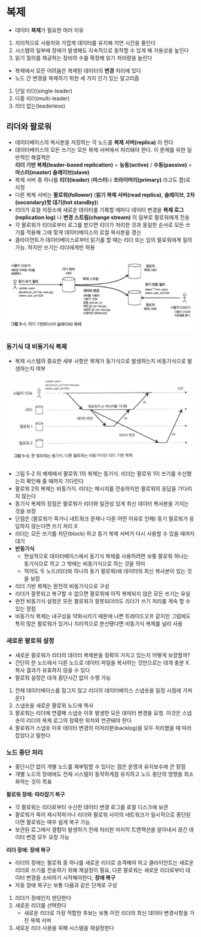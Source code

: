# 복제

- 데이터 **복제**가 필요한 여러 이유
1. 지리적으로 사용자와 가깝게 데이터를 유지해 지연 시간을 줄인다
2. 시스템의 일부에 장애가 발생해도 지속적으로 동작할 수 있게 해 가용성을 높인다
3. 읽기 질의를 제공하는 장비의 수를 확장해 읽기 처리량을 늘린다

- 복제에서 모든 어려움은 복제된 데이터의 **변경** 처리에 있다
- 노드 간 변경을 복제하기 위한 세 가지 인기 있는 알고리즘
1. 단일 리더(single-leader)
2. 다중 리더(multi-leader)
3. 리더 없는(leaderless)

## 리더와 팔로워

- 데이터베이스의 복사본을 저장하는 각 노드를 **복제 서버(replica)** 라 한다
- 데이터베이스의 모든 쓰기는 모든 복제 서버에서 처리돼야 한다. 이 문제를 위한 일반적인 해결책은    
**리더 기반 복제(leader-based replication)** = **능동(active)** / **수동(passive)** = **마스터(master) 슬레이브(slave)**
- 복제 서버 중 하나를 **리더(leader)** (**마스터**나 **프라이머리(primary)** 라고도 함)로 지정
- 다른 복제 서버는 **팔로워(follower)** (**읽기 복제 서버(read replica)**, **슬레이브**, **2차(secondary)핫 대기(hot standby)**)
- 리더가 로컬 저장소에 새로운 데이터를 기록할 때마다 데이터 변경을 **복제 로그(replication log)** 나 **변경 스트림(change stream)** 의 일부로 팔로워에게 전송
- 각 팔로워가 리더로부터 로그를 받으면 리더가 처리한 것과 동일한 순서로 모든 쓰기를 적용해 그에 맞게 데이터베이스의 로컬 복사본을 갱신
- 클라이언트가 데이터베이스로부터 읽기를 할 때는 리더 또는 임의 팔로워에게 질의 가능. 하지만 쓰기는 리더에게만 허용

![img.png](img.png)

### 동기식 대 비동기식 복제

- 복제 시스템의 중요한 세부 사항은 복제가 동기식으로 발생하는지 비동기식으로 발생하는지 여부

![img2.png](img2.png)

- 그림 5-2 의 예제에서 팔로워 1의 복제는 동기식. 리더는 팔로워 1이 쓰기를 수신했는지 확인해 줄 때까지 기다린다
- 팔로워 2의 복제는 비동기식. 리더는 메시지를 전송하지만 팔로워의 응답을 기다리지 않는다
- 동기식 복제의 장점은 팔로워가 리더와 일관성 있게 최신 데이터 복사본을 가지는 것을 보장
- 단점은 (팔로워가 죽거나 네트워크 문제나 다른 어떤 이유로 인해) 동기 팔로워가 응답하지 않는다면 쓰기 처리 X
- 리더는 모든 쓰기를 차단(block) 하고 동기 복제 서버가 다시 사용할 수 있을 때까지 대기
- **반동기식**
  - 현실적으로 데이터베이스에서 동기식 복제를 사용하려면 보통 팔로워 하나는 동기식으로 하고 그 밖에는 비동기식으로 하는 것을 의미
  - 적어도 두 노드(리더와 하나의 동기 팔로워)에 데이터의 최신 복사본이 있는 것을 보장
- 리더 기반 복제는 완전히 비동기식으로 구성
- 리더가 잘못되고 복구할 수 없으면 팔로워에 아직 복제되지 않은 모든 쓰기는 유실
- 완전 비동기식 설정은 모든 팔로워가 잘못되더라도 리더가 쓰기 처리를 계속 할 수 있는 장점
- 비동기식 복제는 내구성을 약화시키기 때문에 나쁜 트레이드오프 같지만 그럼에도 특히 많은 팔로워가 있거나 지리적으로 분산됐다면 비동기식 복제를 널리 사용

### 새로운 팔로워 설정

- 새로운 팔로워가 리더의 데이터 복제본을 정확히 가지고 있는지 어떻게 보장할까?
- 간단히 한 노드에서 다른 노드로 데이터 파일을 복사하는 것만으로는 대개 충분 X. 복사 결과가 유효하지 않을 수 있다
- 팔로워 설정은 대개 중단시간 없이 수행 가능
1. 전체 데이터베이스를 잠그지 않고 리더의 데이터베이스 스냅숏을 일정 시점에 가져온다
2. 스냅숏을 새로운 팔로워 노드에 복사
3. 팔로워는 리더에 연결해 스냅숏 이후 발생한 모든 데이터 변경을 요청. 이것은 스냅숏이 리더의 복제 로그의 정확한 위치와 연관돼야 한다
4. 팔로워가 스냅숏 이후 데이터 변경의 미처리분(backlog)을 모두 처리했을 때 따라잡았다고 말한다

### 노드 중단 처리

- 중단시간 없이 개별 노드를 재부팅할 수 있다는 점은 운영과 유지보수에 큰 장점
- 개별 노드의 장애에도 전체 시스템이 동작하게끔 유지하고 노드 중단의 영향을 최소화하는 것이 목표

**팔로워 장애: 따라잡기 복구**

- 각 팔로워는 리더로부터 수신한 데이터 변경 로그를 로컬 디스크에 보관
- 팔로워가 죽어 재시작하거나 리더와 팔로워 사이의 네트워크가 일시적으로 중단된다면 팔로워는 매우 쉽게 복구 가능
- 보관된 로그에서 결함이 발생하기 전에 처리한 마지막 트랜잭션을 알아내서 끊긴 데이터 변경 모두 요청 가능

**리더 장애: 장애 복구**

- 리더의 장애는 팔로워 중 하나를 새로운 리더로 승격해야 하고 클라이언트는 새로운 리더로 쓰기를 전송하기 위해 재설정이 필요, 다른 팔로워는 새로운 리더로부터 데이터 변경을 소비하기 시작해야한다, **장애 복구**
- 자동 장애 복구는 보통 다욤과 같은 단계로 구성
1. 리더가 장애인지 판단한다
2. 새로운 리더를 선택한다
    - 새로운 리더로 가장 적합한 후보는 보통 이전
      리더의 최신 데이터 변경사항을 가진 복제 서버
3. 새로운 리더 사용을 위해 시스템을 재설정한다
